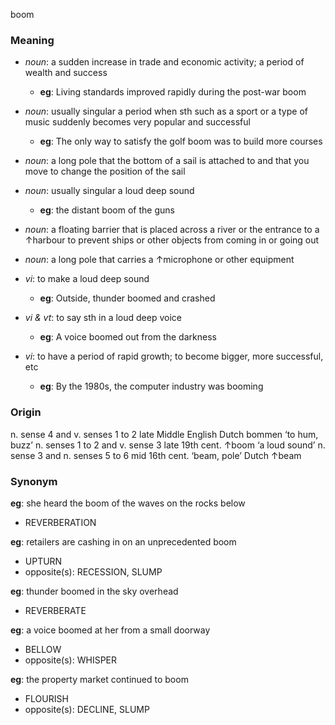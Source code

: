boom
### Meaning
+ _noun_: a sudden increase in trade and economic activity; a period of wealth and success
	+ __eg__: Living standards improved rapidly during the post-war boom
+ _noun_: usually singular a period when sth such as a sport or a type of music suddenly becomes very popular and successful
	+ __eg__: The only way to satisfy the golf boom was to build more courses
+ _noun_: a long pole that the bottom of a sail is attached to and that you move to change the position of the sail
+ _noun_: usually singular a loud deep sound
	+ __eg__: the distant boom of the guns
+ _noun_: a floating barrier that is placed across a river or the entrance to a ↑harbour to prevent ships or other objects from coming in or going out
+ _noun_:  a long pole that carries a ↑microphone or other equipment

+ _vi_: to make a loud deep sound
	+ __eg__: Outside, thunder boomed and crashed
+ _vi & vt_:  to say sth in a loud deep voice
	+ __eg__:  A voice boomed out from the darkness
+ _vi_: to have a period of rapid growth; to become bigger, more successful, etc
	+ __eg__: By the 1980s, the computer industry was booming

### Origin

n. sense 4 and v. senses 1 to 2 late Middle English Dutch bommen ‘to hum, buzz’
n. senses 1 to 2 and v. sense 3 late 19th cent. ↑boom ‘a loud sound’
n. sense 3 and n. senses 5 to 6 mid 16th cent. ‘beam, pole’ Dutch ↑beam

### Synonym

__eg__: she heard the boom of the waves on the rocks below

+ REVERBERATION


__eg__: retailers are cashing in on an unprecedented boom

+ UPTURN
+ opposite(s): RECESSION, SLUMP


__eg__: thunder boomed in the sky overhead

+ REVERBERATE


__eg__: a voice boomed at her from a small doorway

+ BELLOW
+ opposite(s): WHISPER


__eg__: the property market continued to boom

+ FLOURISH
+ opposite(s): DECLINE, SLUMP


